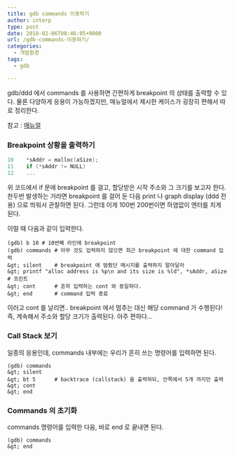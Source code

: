 ```yaml
---
title: gdb commands 이용하기
author: interp
type: post
date: 2018-02-06T08:46:05+0000
url: /gdb-commands-이용하기/
categories:
  - 개발환경
tags:
  - gdb

---
```

gdb/ddd 에서 commands 를 사용하면 간편하게 breakpoint 의 상태를 출력할 수 있다. 물론 다양하게 응용이 가능하겠지만, 매뉴얼에서 제시한 케이스가 굉장히 편해서 따로 정리한다.

참고 : [매뉴얼][1]

### Breakpoint 상황을 출력하기

```cpp
10    *sAddr = malloc(aSize);
11    if (*sAddr != NULL)
12    ...
```

위 코드에서 if 문에 breakpoint 를 걸고, 할당받은 시작 주소와 그 크기를 보고자 한다. 한두번 발생하는 거라면 breakpoint 를 걸어 둔 다음 print 나 graph display (ddd 전용) 으로 띄워서 관찰하면 된다. 그런데 이게 100번 200번이면 하염없이 엔터를 치게 된다.

이럴 때 다음과 같이 입력한다.

```plain
(gdb) b 10 # 10번째 라인에 breakpoint
(gdb) commands # 아무 것도 입력하지 않으면 최근 breakpoint 에 대한 command 입력
&gt; silent    # breakpoint 에 멈췄단 메시지를 출력하지 말아달라
&gt; printf "alloc address is %p\n and its size is %ld", *sAddr, aSize # 프린트
&gt; cont      # 흔히 입력하는 cont 와 동일하다.
&gt; end       # command 입력 종료
```

이러고 cont 를 날리면.. breakpoint 에서 멈추는 대신 해당 command 가 수행된다! 즉, 계속해서 주소와 할당 크기가 출력된다. 아주 편하다&#8230;

### Call Stack 보기

일종의 응용인데, commands 내부에는 우리가 흔히 쓰는 명령어를 입력하면 된다.

```plain
(gdb) commands
&gt; silent
&gt; bt 5      # backtrace (callstack) 을 출력하되, 안쪽에서 5개 까지만 출력
&gt; cont
&gt; end
```

### Commands 의 초기화

commands 명령어를 입력한 다음, 바로 end 로 끝내면 된다.

```plain
(gdb) commands
&gt; end
```

 [1]: http://sourceware.org/gdb/onlinedocs/gdb/Break-Commands.html
